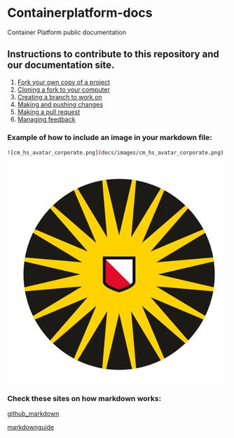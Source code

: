 # Containerplatform-docs
Container Platform public documentation

## Instructions to contribute to this repository and our documentation site.

1. [Fork your own copy of a project](https://docs.github.com/en/get-started/exploring-projects-on-github/contributing-to-a-project#creating-your-own-copy-of-a-project)
2. [Cloning a fork to your computer](https://docs.github.com/en/get-started/exploring-projects-on-github/contributing-to-a-project#cloning-a-fork-to-your-computer)
3. [Creating a branch to work on](https://docs.github.com/en/get-started/exploring-projects-on-github/contributing-to-a-project#making-and-pushing-changes)
4. [Making and pushing changes](https://docs.github.com/en/get-started/exploring-projects-on-github/contributing-to-a-project#making-and-pushing-changes)
5. [Making a pull request](https://docs.github.com/en/get-started/exploring-projects-on-github/contributing-to-a-project#making-a-pull-request)
4. [Managing feedback](https://docs.github.com/en/get-started/exploring-projects-on-github/contributing-to-a-project#managing-feedback)
### Example of how to include an image in your markdown file:
```bash
![cm_hs_avatar_corporate.png](docs/images/cm_hs_avatar_corporate.png)
```

![cm_hs_avatar_corporate.png](docs/images/cm_hs_avatar_corporate.png)

### Check these sites on how markdown works:

[github_markdown](https://guides.github.com/features/mastering-markdown/)

[markdownguide](https://www.markdownguide.org/basic-syntax/)
